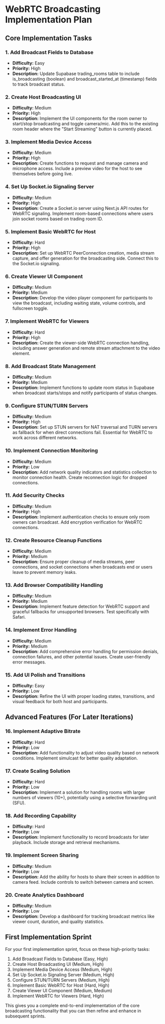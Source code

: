 # WebRTC Broadcasting Implementation Plan

## Core Implementation Tasks

### 1. Add Broadcast Fields to Database

- **Difficulty:** Easy
- **Priority:** High
- **Description:** Update Supabase trading_rooms table to include is_broadcasting (boolean) and broadcast_started_at (timestamp) fields to track broadcast status.

### 2. Create Host Broadcasting UI

- **Difficulty:** Medium
- **Priority:** High
- **Description:** Implement the UI components for the room owner to start/stop broadcasting and toggle camera/mic. Add this to the existing room header where the "Start Streaming" button is currently placed.

### 3. Implement Media Device Access

- **Difficulty:** Medium
- **Priority:** High
- **Description:** Create functions to request and manage camera and microphone access. Include a preview video for the host to see themselves before going live.

### 4. Set Up Socket.io Signaling Server

- **Difficulty:** Medium
- **Priority:** High
- **Description:** Create a Socket.io server using Next.js API routes for WebRTC signaling. Implement room-based connections where users join socket rooms based on trading room ID.

### 5. Implement Basic WebRTC for Host

- **Difficulty:** Hard
- **Priority:** High
- **Description:** Set up WebRTC PeerConnection creation, media stream capture, and offer generation for the broadcasting side. Connect this to the Socket.io signaling.

### 6. Create Viewer UI Component

- **Difficulty:** Medium
- **Priority:** Medium
- **Description:** Develop the video player component for participants to view the broadcast, including waiting state, volume controls, and fullscreen toggle.

### 7. Implement WebRTC for Viewers

- **Difficulty:** Hard
- **Priority:** High
- **Description:** Create the viewer-side WebRTC connection handling, including answer generation and remote stream attachment to the video element.

### 8. Add Broadcast State Management

- **Difficulty:** Medium
- **Priority:** Medium
- **Description:** Implement functions to update room status in Supabase when broadcast starts/stops and notify participants of status changes.

### 9. Configure STUN/TURN Servers

- **Difficulty:** Medium
- **Priority:** High
- **Description:** Set up STUN servers for NAT traversal and TURN servers as fallback for when direct connections fail. Essential for WebRTC to work across different networks.

### 10. Implement Connection Monitoring

- **Difficulty:** Medium
- **Priority:** Low
- **Description:** Add network quality indicators and statistics collection to monitor connection health. Create reconnection logic for dropped connections.

### 11. Add Security Checks

- **Difficulty:** Medium
- **Priority:** High
- **Description:** Implement authentication checks to ensure only room owners can broadcast. Add encryption verification for WebRTC connections.

### 12. Create Resource Cleanup Functions

- **Difficulty:** Medium
- **Priority:** Medium
- **Description:** Ensure proper cleanup of media streams, peer connections, and socket connections when broadcasts end or users leave to prevent memory leaks.

### 13. Add Browser Compatibility Handling

- **Difficulty:** Medium
- **Priority:** Medium
- **Description:** Implement feature detection for WebRTC support and graceful fallbacks for unsupported browsers. Test specifically with Safari.

### 14. Implement Error Handling

- **Difficulty:** Medium
- **Priority:** Medium
- **Description:** Add comprehensive error handling for permission denials, connection failures, and other potential issues. Create user-friendly error messages.

### 15. Add UI Polish and Transitions

- **Difficulty:** Easy
- **Priority:** Low
- **Description:** Refine the UI with proper loading states, transitions, and visual feedback for both host and participants.

## Advanced Features (For Later Iterations)

### 16. Implement Adaptive Bitrate

- **Difficulty:** Hard
- **Priority:** Low
- **Description:** Add functionality to adjust video quality based on network conditions. Implement simulcast for better quality adaptation.

### 17. Create Scaling Solution

- **Difficulty:** Hard
- **Priority:** Low
- **Description:** Implement a solution for handling rooms with larger numbers of viewers (10+), potentially using a selective forwarding unit (SFU).

### 18. Add Recording Capability

- **Difficulty:** Hard
- **Priority:** Low
- **Description:** Implement functionality to record broadcasts for later playback. Include storage and retrieval mechanisms.

### 19. Implement Screen Sharing

- **Difficulty:** Medium
- **Priority:** Low
- **Description:** Add the ability for hosts to share their screen in addition to camera feed. Include controls to switch between camera and screen.

### 20. Create Analytics Dashboard

- **Difficulty:** Medium
- **Priority:** Low
- **Description:** Develop a dashboard for tracking broadcast metrics like viewer count, duration, and quality statistics.

## First Implementation Sprint

For your first implementation sprint, focus on these high-priority tasks:

1. Add Broadcast Fields to Database (Easy, High)
2. Create Host Broadcasting UI (Medium, High)
3. Implement Media Device Access (Medium, High)
4. Set Up Socket.io Signaling Server (Medium, High)
5. Configure STUN/TURN Servers (Medium, High)
6. Implement Basic WebRTC for Host (Hard, High)
7. Create Viewer UI Component (Medium, Medium)
8. Implement WebRTC for Viewers (Hard, High)

This gives you a complete end-to-end implementation of the core broadcasting functionality that you can then refine and enhance in subsequent sprints.

